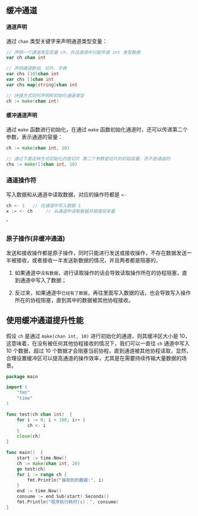 ## 缓冲通道

#### 通道声明

通过 `chan` 类型关键字来声明通道类型变量：

```go
// 声明一个通道类型变量 ch，并且通道中只能传递 int 类型数据
var ch chan int

// 声明通道数组、切片、字典
var chs [10]chan int
var chs []chan int
var chs map[string]chan int

// 快捷方式同时声明和初始化通道类型
ch := make(chan int)
```

#### 缓冲通道声明

通过 `make` 函数进行初始化，在通过 `make` 函数初始化通道时，还可以传递第二个参数，表示通道的容量：

```go
ch := make(chan int, 10)

// 通过下面这种方式初始化的是切片 第二个参数是切片的初始容量，而不是通道的
chs := make([]chan int, 10)
```

### 通道操作符

写入数据和从通道中读取数据，对应的操作符都是 `<-`

```go
ch <- 1   // 往通道中写入数据 1
x := <- ch     // 从通道中读取数据并赋值给变量
```

‘

### 原子操作(非缓冲通道)

发送和接收操作都是原子操作，同时只能进行发送或接收操作，不存在数据发送一半被接收，或者接收一半发送新数据的情况，并且两者都是阻塞的，

1. 如果通道中`没有数据`，进行读取操作的话会导致读取操作所在的协程阻塞，直到通道中写入了数据；

2. 反过来，如果通道中`已经有了数据`，再往里面写入数据的话，也会导致写入操作所在的协程阻塞，直到其中的数据被其他协程接收。

## 使用缓冲通道提升性能

假设 `ch` 是通过 `make(chan int, 10)` 进行初始化的通道，则其缓冲区大小是 10，这意味着，在没有被任何其他协程接收的情况下，我们可以一直往 `ch` 通道中写入 10 个数据，超过 10 个数据才会阻塞当前协程，直到通道被其他协程读取，显然，合理设置缓冲区可以提高通道的操作效率，尤其是在需要持续传输大量数据的场景。

```go
package main

import (
    "fmt"
    "time"
)

func test(ch chan int)  {
    for i := 0; i < 100; i++ {
        ch <- i
    }
    close(ch)
}

func main()  {
    start := time.Now()
    ch := make(chan int, 20)
    go test(ch)
    for i := range ch {
        fmt.Println("接收到的数据:", i)
    }
    end := time.Now()
    consume := end.Sub(start).Seconds()
    fmt.Println("程序执行耗时(s)：", consume)
}
```

